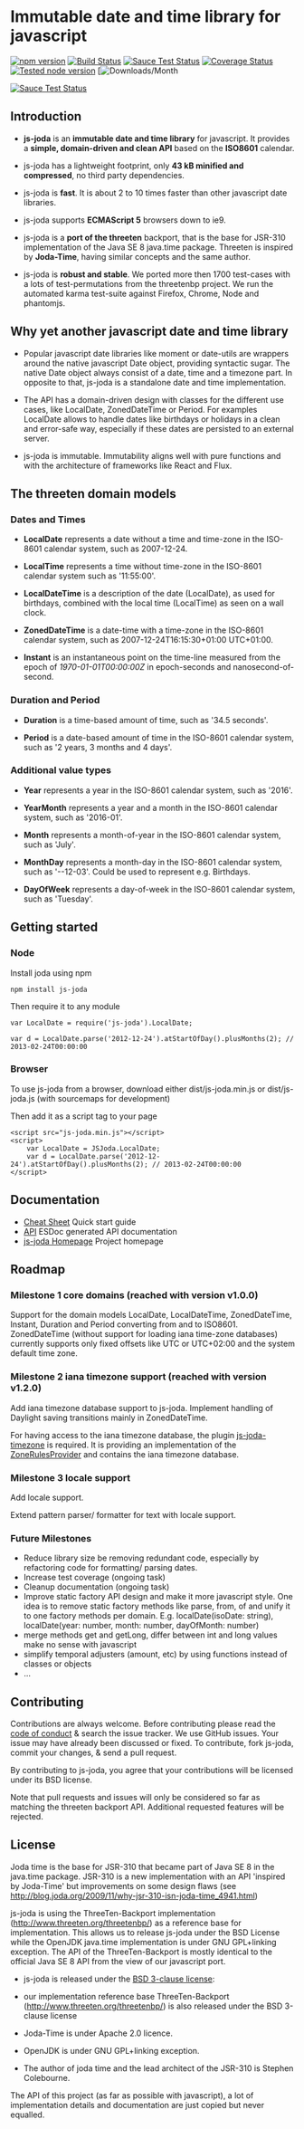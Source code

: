 Immutable date and time library for javascript
==============================================

[![npm version](https://badge.fury.io/js/js-joda.svg)](https://badge.fury.io/js/js-joda)
[![Build Status](https://travis-ci.org/js-joda/js-joda.svg)](https://travis-ci.org/js-joda/js-joda)
[![Sauce Test Status](https://saucelabs.com/buildstatus/js-joda)](https://saucelabs.com/u/js-joda)
[![Coverage Status](https://coveralls.io/repos/js-joda/js-joda/badge.svg?branch=master&service=github)](https://coveralls.io/github/js-joda/js-joda?branch=master)
[![Tested node version](https://img.shields.io/badge/tested_with-current_node_LTS-blue.svg?style=flat)]()
[![Downloads/Month](https://img.shields.io/npm/dm/js-joda.svg)

[![Sauce Test Status](https://saucelabs.com/browser-matrix/js-joda.svg)](https://saucelabs.com/u/js-joda)

## Introduction

+ **js-joda** is an **immutable date and time library** for javascript. It provides a **simple, domain-driven and clean API** based on the **ISO8601** calendar.

+ js-joda has a lightweight footprint, only **43 kB minified and compressed**, no third party dependencies.
 
+ js-joda is **fast**. It is about 2 to 10 times faster than other javascript date libraries.
 
+ js-joda supports **ECMAScript 5** browsers down to ie9.          

+ js-joda is a **port of the threeten** backport, that is the base for JSR-310 implementation of the Java SE 8 java.time package. Threeten is inspired by **Joda-Time**, having similar concepts and the same author.

+ js-joda is **robust and stable**. We ported more then 1700 test-cases with a lots of test-permutations from the threetenbp project. We run the automated karma test-suite against Firefox, Chrome, Node and phantomjs.
     

## Why yet another javascript date and time library

+ Popular javascript date libraries like moment or date-utils are wrappers around the native javascript Date object,
providing syntactic sugar. The native Date object always consist of a date, time and a timezone part.
In opposite to that, js-joda is a standalone date and time implementation.

+ The API has a domain-driven design with classes for the different use cases, like LocalDate, ZonedDateTime or Period.
For examples LocalDate allows to handle dates like birthdays or holidays in a clean and error-safe way,
especially if these dates are persisted to an external server.

+ js-joda is immutable. Immutability aligns well with pure functions and
with the architecture of frameworks like React and Flux.

## The threeten domain models

### Dates and Times

+ **LocalDate** represents a date without a time and time-zone in the ISO-8601 calendar system, such as 2007-12-24.

+ **LocalTime** represents a time without time-zone in the ISO-8601 calendar system such as '11:55:00'.

+ **LocalDateTime** is a description of the date (LocalDate), as used for birthdays, combined with the local time (LocalTime) as seen on a wall clock.

+ **ZonedDateTime** is a date-time with a time-zone in the ISO-8601 calendar system, such as 2007-12-24T16:15:30+01:00 UTC+01:00.

+ **Instant** is an instantaneous point on the time-line measured from the epoch of *1970-01-01T00:00:00Z* in epoch-seconds and nanosecond-of-second.

### Duration and Period

+ **Duration** is a time-based amount of time, such as '34.5 seconds'.

+ **Period**  is a date-based amount of time in the ISO-8601 calendar system, such as '2 years, 3 months and 4 days'.

### Additional value types

+ **Year**  represents a year in the ISO-8601 calendar system, such as '2016'.

+ **YearMonth**  represents a year and a month in the ISO-8601 calendar system, such as '2016-01'.

+ **Month**  represents a month-of-year in the ISO-8601 calendar system, such as 'July'.

+ **MonthDay**  represents a month-day in the ISO-8601 calendar system, such as '--12-03'. Could be used to represent e.g. Birthdays.

+ **DayOfWeek**  represents a day-of-week in the ISO-8601 calendar system, such as 'Tuesday'.

## Getting started

### Node

Install joda using npm

    npm install js-joda

Then require it to any module

    var LocalDate = require('js-joda').LocalDate;

    var d = LocalDate.parse('2012-12-24').atStartOfDay().plusMonths(2); // 2013-02-24T00:00:00

### Browser

To use js-joda from a browser, download either dist/js-joda.min.js or dist/js-joda.js (with sourcemaps for development)

Then add it as a script tag to your page

    <script src="js-joda.min.js"></script>
    <script>
        var LocalDate = JSJoda.LocalDate;
        var d = LocalDate.parse('2012-12-24').atStartOfDay().plusMonths(2); // 2013-02-24T00:00:00
    </script>

## Documentation

+ [Cheat Sheet](CheatSheet.md) Quick start guide
+ [API](//js-joda.github.io/js-joda/esdoc/) ESDoc generated API documentation
+ [js-joda Homepage](http://js-joda.github.io/js-joda/) Project homepage

## Roadmap

### Milestone 1 core domains (reached with version v1.0.0)

Support for the domain models LocalDate, LocalDateTime, ZonedDateTime, Instant, Duration 
and Period converting from and to ISO8601. ZonedDateTime (without support for loading iana time-zone databases) currently supports 
only fixed offsets like UTC or UTC+02:00 and the system default time zone.
 
### Milestone 2 iana timezone support (reached with version v1.2.0)

Add iana timezone database support to js-joda. Implement handling of Daylight saving transitions mainly in ZonedDateTime.

For having access to the iana timezone database, the plugin [js-joda-timezone](https://github.com/js-joda/js-joda-timezone) is required. It is providing an implementation of the [ZoneRulesProvider](https://js-joda.github.io/js-joda/esdoc/class/src/zone/ZoneRulesProvider.js~ZoneRulesProvider.html) and contains the iana timezone database.

### Milestone 3 locale support

Add locale support.

Extend pattern parser/ formatter for text with locale support.
  
### Future Milestones

* Reduce library size be removing redundant code, especially by refactoring code for formatting/ parsing dates.
* Increase test coverage (ongoing task)
* Cleanup documentation (ongoing task)
* Improve static factory API design and make it more javascript style. 
One idea is to remove static factory methods like parse, from, of and unify it to one factory methods per domain. 
E.g. localDate(isoDate: string), localDate(year: number, month: number, dayOfMonth: number)
* merge methods get and getLong, differ between int and long values make no sense with javascript 
* simplify temporal adjusters (amount, etc) by using functions instead of classes or objects
* ...

## Contributing

Contributions are always welcome. Before contributing please read the [code of conduct](http://contributor-covenant.org/version/1/4/) & 
search the issue tracker. We use GitHub issues.  Your issue may have already been discussed or fixed. 
To contribute, fork js-joda, commit your changes, & send a pull request.

By contributing to js-joda, you agree that your contributions will be licensed under its BSD license.

Note that pull requests and issues will only be considered so far as matching the threeten backport API. 
Additional requested features will be rejected.

## License

Joda time is the base for JSR-310 that became part of Java SE 8 in the java.time package.
JSR-310 is a new implementation with an API 'inspired by Joda-Time' but improvements on some design flaws (see 
http://blog.joda.org/2009/11/why-jsr-310-isn-joda-time_4941.html)

js-joda is using the ThreeTen-Backport implementation (http://www.threeten.org/threetenbp/) as a reference base for implementation.
This allows us to release js-joda under the BSD License while the OpenJDK java.time implementation is under GNU GPL+linking exception.
The API of the ThreeTen-Backport is mostly identical to the official Java SE 8 API from the view of our javascript port.

+ js-joda is released under the [BSD 3-clause license](LICENSE):

+ our implementation reference base ThreeTen-Backport (http://www.threeten.org/threetenbp/) is also released under the BSD 3-clause license

+ Joda-Time is under Apache 2.0 licence.

+ OpenJDK is under GNU GPL+linking exception.

+ The author of joda time and the lead architect of the JSR-310 is Stephen Colebourne.

The API of this project (as far as possible with javascript), a lot of implementation details and documentation
are just copied but never equalled.
